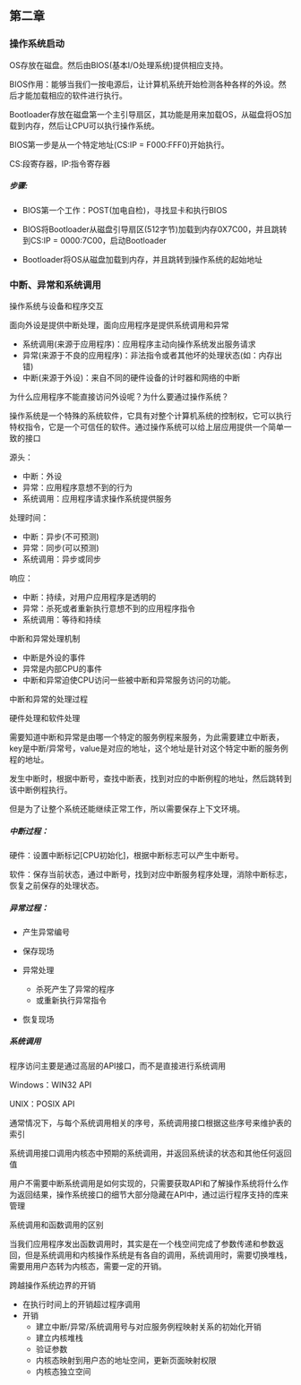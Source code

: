 ## 第二章

### 操作系统启动

OS存放在磁盘。然后由BIOS(基本I/O处理系统)提供相应支持。

BIOS作用：能够当我们一按电源后，让计算机系统开始检测各种各样的外设。然后才能加载相应的软件进行执行。

Bootloader存放在磁盘第一个主引导扇区，其功能是用来加载OS，从磁盘将OS加载到内存，然后让CPU可以执行操作系统。

BIOS第一步是从一个特定地址(CS:IP = F000:FFF0)开始执行。

CS:段寄存器，IP:指令寄存器

##### 步骤:

- BIOS第一个工作：POST(加电自检)，寻找显卡和执行BIOS

- BIOS将Bootloader从磁盘引导扇区(512字节)加载到内存0X7C00，并且跳转到CS:IP = 0000:7C00，启动Bootloader

- Bootloader将OS从磁盘加载到内存，并且跳转到操作系统的起始地址

### 中断、异常和系统调用

操作系统与设备和程序交互

面向外设是提供中断处理，面向应用程序是提供系统调用和异常

- 系统调用(来源于应用程序)：应用程序主动向操作系统发出服务请求
- 异常(来源于不良的应用程序)：非法指令或者其他坏的处理状态(如：内存出错)
- 中断(来源于外设)：来自不同的硬件设备的计时器和网络的中断

为什么应用程序不能直接访问外设呢？为什么要通过操作系统？

操作系统是一个特殊的系统软件，它具有对整个计算机系统的控制权，它可以执行特权指令，它是一个可信任的软件。通过操作系统可以给上层应用提供一个简单一致的接口

源头：

- 中断：外设
- 异常：应用程序意想不到的行为
- 系统调用：应用程序请求操作系统提供服务

处理时间：

- 中断：异步(不可预测)
- 异常：同步(可以预测)
- 系统调用：异步或同步

响应：

- 中断：持续，对用户应用程序是透明的
- 异常：杀死或者重新执行意想不到的应用程序指令
- 系统调用：等待和持续

中断和异常处理机制

- 中断是外设的事件
- 异常是内部CPU的事件
- 中断和异常迫使CPU访问一些被中断和异常服务访问的功能。

中断和异常的处理过程

硬件处理和软件处理

需要知道中断和异常是由哪一个特定的服务例程来服务，为此需要建立中断表，key是中断/异常号，value是对应的地址，这个地址是针对这个特定中断的服务例程的地址。

发生中断时，根据中断号，查找中断表，找到对应的中断例程的地址，然后跳转到该中断例程执行。

但是为了让整个系统还能继续正常工作，所以需要保存上下文环境。

##### 中断过程：

硬件：设置中断标记[CPU初始化]，根据中断标志可以产生中断号。

软件：保存当前状态，通过中断号，找到对应中断服务程序处理，消除中断标志，恢复之前保存的处理状态。

##### 异常过程：

- 产生异常编号

- 保存现场
- 异常处理
  - 杀死产生了异常的程序
  - 或重新执行异常指令
- 恢复现场

##### 系统调用

程序访问主要是通过高层的API接口，而不是直接进行系统调用

Windows：WIN32 API

UNIX：POSIX API

通常情况下，与每个系统调用相关的序号，系统调用接口根据这些序号来维护表的索引

系统调用接口调用内核态中预期的系统调用，并返回系统读的状态和其他任何返回值

用户不需要中断系统调用是如何实现的，只需要获取API和了解操作系统将什么作为返回结果，操作系统接口的细节大部分隐藏在API中，通过运行程序支持的库来管理

系统调用和函数调用的区别

当我们应用程序发出函数调用时，其实是在一个栈空间完成了参数传递和参数返回，但是系统调用和内核操作系统是有各自的调用，系统调用时，需要切换堆栈，需要用用户态转为内核态，需要一定的开销。

跨越操作系统边界的开销

- 在执行时间上的开销超过程序调用
- 开销
  - 建立中断/异常/系统调用号与对应服务例程映射关系的初始化开销
  - 建立内核堆栈
  - 验证参数
  - 内核态映射到用户态的地址空间，更新页面映射权限
  - 内核态独立空间